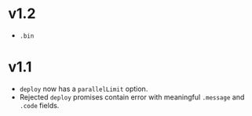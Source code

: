 # v1.2

* `.bin`

# v1.1

* `deploy` now has a `parallelLimit` option.
* Rejected `deploy` promises contain error with meaningful `.message` and `.code` fields.
